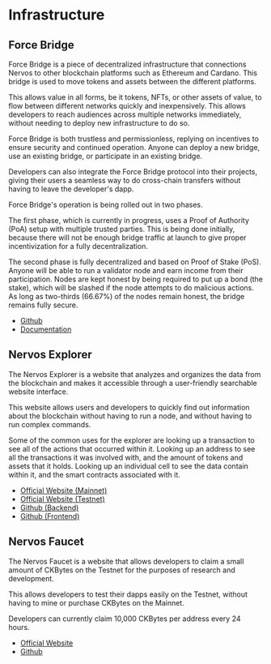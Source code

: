 # Infrastructure

## Force Bridge

Force Bridge is a piece of decentralized infrastructure that connections Nervos to other blockchain platforms such as Ethereum and Cardano. This bridge is used to move tokens and assets between the different platforms.

This allows value in all forms, be it tokens, NFTs, or other assets of value, to flow between different networks quickly and inexpensively. This allows developers to reach audiences across multiple networks immediately, without needing to deploy new infrastructure to do so.

Force Bridge is both trustless and permissionless, replying on incentives to ensure security and continued operation. Anyone can deploy a new bridge, use an existing bridge, or participate in an existing bridge.

Developers can also integrate the Force Bridge protocol into their projects, giving their users a seamless way to do cross-chain transfers without having to leave the developer's dapp.

Force Bridge's operation is being rolled out in two phases.

The first phase, which is currently in progress, uses a Proof of Authority (PoA) setup with multiple trusted parties. This is being done initially, because there will not be enough bridge traffic at launch to give proper incentivization for a fully decentralization.

The second phase is fully decentralized and based on Proof of Stake (PoS). Anyone will be able to run a validator node and earn income from their participation. Nodes are kept honest by being required to put up a bond (the stake), which will be slashed if the node attempts to do malicious actions. As long as two-thirds (66.67%) of the nodes remain honest, the bridge remains fully secure.

- [Github](https://github.com/nervosnetwork/force-bridge)
- [Documentation](https://github.com/nervosnetwork/force-bridge/tree/main/docs)

## Nervos Explorer

The Nervos Explorer is a website that analyzes and organizes the data from the blockchain and makes it accessible through a user-friendly searchable website interface.

This website allows users and developers to quickly find out information about the blockchain without having to run a node, and without having to run complex commands.

Some of the common uses for the explorer are looking up a transaction to see all of the actions that occurred within it. Looking up an address to see all the transactions it was involved with, and the amount of tokens and assets that it holds. Looking up an individual cell to see the data contain within it, and the smart contracts associated with it.

- [Official Website (Mainnet)](https://explorer.nervos.org/)
- [Official Website (Testnet)](https://explorer.nervos.org/aggron)
- [Github (Backend)](https://github.com/nervosnetwork/ckb-explorer)
- [Github (Frontend)](https://github.com/nervosnetwork/ckb-explorer-frontend)

## Nervos Faucet

The Nervos Faucet is a website that allows developers to claim a small amount of CKBytes on the Testnet for the purposes of research and development.

This allows developers to test their dapps easily on the Testnet, without having to mine or purchase CKBytes on the Mainnet.

Developers can currently claim 10,000 CKBytes per address every 24 hours.

- [Official Website](https://faucet.nervos.org/)
- [Github](https://github.com/nervosnetwork/ckb-testnet-faucet)
